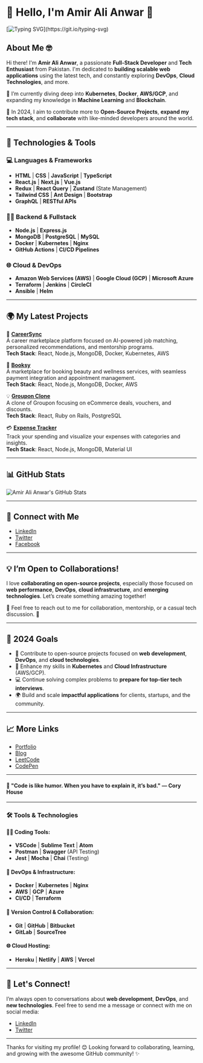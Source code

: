# 👋 Hello, I'm **Amir Ali Anwar** 🌟  
[![Typing SVG](https://readme-typing-svg.herokuapp.com/?lines=Front-End+Developer;Fullstack+Developer;Teacher+from+Pakistan;)](https://git.io/typing-svg)

## About Me 🤓
Hi there! I'm **Amir Ali Anwar**, a passionate **Full-Stack Developer** and **Tech Enthusiast** from Pakistan. I'm dedicated to **building scalable web applications** using the latest tech, and constantly exploring **DevOps**, **Cloud Technologies**, and more.

🔭 I’m currently diving deep into **Kubernetes**, **Docker**, **AWS/GCP**, and expanding my knowledge in **Machine Learning** and **Blockchain**.

🌱 In 2024, I aim to contribute more to **Open-Source Projects**, **expand my tech stack**, and **collaborate** with like-minded developers around the world.

---

## 🚀 Technologies & Tools

### 💻 **Languages & Frameworks**
- **HTML** | **CSS** | **JavaScript** | **TypeScript**
- **React.js** | **Next.js** | **Vue.js**
- **Redux** | **React Query** | **Zustand** (State Management)
- **Tailwind CSS** | **Ant Design** | **Bootstrap**
- **GraphQL** | **RESTful APIs**

### 🧑‍💻 **Backend & Fullstack**
- **Node.js** | **Express.js**
- **MongoDB** | **PostgreSQL** | **MySQL**
- **Docker** | **Kubernetes** | **Nginx**
- **GitHub Actions** | **CI/CD Pipelines**
  
### 🌐 **Cloud & DevOps**
- **Amazon Web Services (AWS)** | **Google Cloud (GCP)** | **Microsoft Azure**
- **Terraform** | **Jenkins** | **CircleCI**
- **Ansible** | **Helm**

---

## 🌍 My Latest Projects

🚀 **[CareerSync](#)**  
A career marketplace platform focused on AI-powered job matching, personalized recommendations, and mentorship programs.  
**Tech Stack**: React, Node.js, MongoDB, Docker, Kubernetes, AWS

🎨 **[Booksy](#)**  
A marketplace for booking beauty and wellness services, with seamless payment integration and appointment management.  
**Tech Stack**: React, Node.js, MongoDB, Docker, AWS

💡 **[Groupon Clone](#)**  
A clone of Groupon focusing on eCommerce deals, vouchers, and discounts.  
**Tech Stack**: React, Ruby on Rails, PostgreSQL

💳 **[Expense Tracker](#)**  
Track your spending and visualize your expenses with categories and insights.  
**Tech Stack**: React, Node.js, MongoDB, Material UI

---

## 📊 GitHub Stats

![Amir Ali Anwar's GitHub Stats](https://github-readme-stats.vercel.app/api?username=amir-ali-anwar&show_icons=true&theme=radical)

---

## 💬 Connect with Me

- [LinkedIn](https://www.linkedin.com/in/amir-ali-anwar)  
- [Twitter](https://twitter.com/Amiralianwar3)  
- [Facebook](https://www.facebook.com/profile.php?id=100002904970623)

---

## 💡 I’m Open to Collaborations!
I love **collaborating on open-source projects**, especially those focused on **web performance**, **DevOps**, **cloud infrastructure**, and **emerging technologies**. Let’s create something amazing together!

💌 Feel free to reach out to me for collaboration, mentorship, or a casual tech discussion. 🤝

---

## 🌟 2024 Goals
- 🎯 Contribute to open-source projects focused on **web development**, **DevOps**, and **cloud technologies**.
- 🚀 Enhance my skills in **Kubernetes** and **Cloud Infrastructure** (AWS/GCP).
- 💻 Continue solving complex problems to **prepare for top-tier tech interviews**.
- 🌍 Build and scale **impactful applications** for clients, startups, and the community.

---

## 📈 More Links

- [Portfolio](#)
- [Blog](#)
- [LeetCode](https://leetcode.com/)
- [CodePen](https://codepen.io/)

---

#### 📜 "Code is like humor. When you have to explain it, it’s bad." — Cory House

---

### 🛠️ Tools & Technologies

#### 🧑‍💻 **Coding Tools**:
- **VSCode** | **Sublime Text** | **Atom**
- **Postman** | **Swagger** (API Testing)
- **Jest** | **Mocha** | **Chai** (Testing)

#### 🔧 **DevOps & Infrastructure**:
- **Docker** | **Kubernetes** | **Nginx**
- **AWS** | **GCP** | **Azure**
- **CI/CD** | **Terraform**

#### 💾 **Version Control & Collaboration**:
- **Git** | **GitHub** | **Bitbucket**
- **GitLab** | **SourceTree**

#### 🌐 **Cloud Hosting**:
- **Heroku** | **Netlify** | **AWS** | **Vercel**

---

## 💬 Let's Connect!  
I’m always open to conversations about **web development**, **DevOps**, and **new technologies**. Feel free to send me a message or connect with me on social media:

- [LinkedIn](https://www.linkedin.com/in/amir-ali-anwar)  
- [Twitter](https://twitter.com/Amiralianwar3)

---

Thanks for visiting my profile! 😊 Looking forward to collaborating, learning, and growing with the awesome GitHub community! ✨
